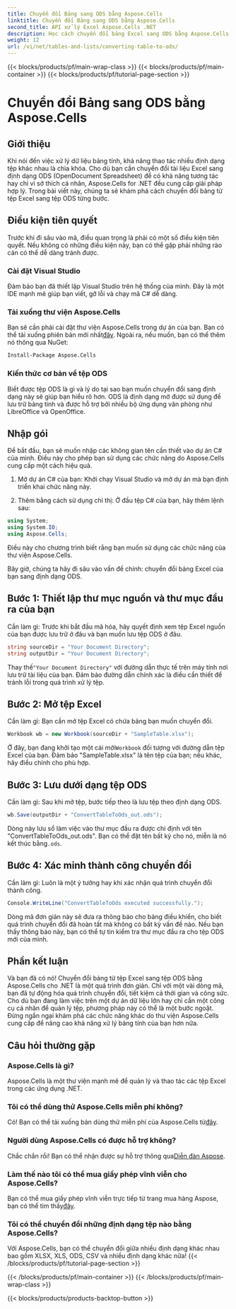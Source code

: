 ```yaml
---
title: Chuyển đổi Bảng sang ODS bằng Aspose.Cells
linktitle: Chuyển đổi Bảng sang ODS bằng Aspose.Cells
second_title: API xử lý Excel Aspose.Cells .NET
description: Học cách chuyển đổi bảng Excel sang ODS bằng Aspose.Cells cho .NET với hướng dẫn từng bước dễ dàng của chúng tôi.
weight: 12
url: /vi/net/tables-and-lists/converting-table-to-ods/
---
```


{{< blocks/products/pf/main-wrap-class >}}
{{< blocks/products/pf/main-container >}}
{{< blocks/products/pf/tutorial-page-section >}}

# Chuyển đổi Bảng sang ODS bằng Aspose.Cells

## Giới thiệu

Khi nói đến việc xử lý dữ liệu bảng tính, khả năng thao tác nhiều định dạng tệp khác nhau là chìa khóa. Cho dù bạn cần chuyển đổi tài liệu Excel sang định dạng ODS (OpenDocument Spreadsheet) để có khả năng tương tác hay chỉ vì sở thích cá nhân, Aspose.Cells for .NET đều cung cấp giải pháp hợp lý. Trong bài viết này, chúng ta sẽ khám phá cách chuyển đổi bảng từ tệp Excel sang tệp ODS từng bước.

## Điều kiện tiên quyết

Trước khi đi sâu vào mã, điều quan trọng là phải có một số điều kiện tiên quyết. Nếu không có những điều kiện này, bạn có thể gặp phải những rào cản có thể dễ dàng tránh được.

### Cài đặt Visual Studio

Đảm bảo bạn đã thiết lập Visual Studio trên hệ thống của mình. Đây là một IDE mạnh mẽ giúp bạn viết, gỡ lỗi và chạy mã C# dễ dàng.

### Tải xuống thư viện Aspose.Cells

 Bạn sẽ cần phải cài đặt thư viện Aspose.Cells trong dự án của bạn. Bạn có thể tải xuống phiên bản mới nhất[đây](https://releases.aspose.com/cells/net/). Ngoài ra, nếu muốn, bạn có thể thêm nó thông qua NuGet:

```bash
Install-Package Aspose.Cells
```

### Kiến thức cơ bản về tệp ODS

Biết được tệp ODS là gì và lý do tại sao bạn muốn chuyển đổi sang định dạng này sẽ giúp bạn hiểu rõ hơn. ODS là định dạng mở được sử dụng để lưu trữ bảng tính và được hỗ trợ bởi nhiều bộ ứng dụng văn phòng như LibreOffice và OpenOffice.

## Nhập gói

Để bắt đầu, bạn sẽ muốn nhập các không gian tên cần thiết vào dự án C# của mình. Điều này cho phép bạn sử dụng các chức năng do Aspose.Cells cung cấp một cách hiệu quả.

1. Mở dự án C# của bạn:
Khởi chạy Visual Studio và mở dự án mà bạn định triển khai chức năng này.

2. Thêm bằng cách sử dụng chỉ thị:
Ở đầu tệp C# của bạn, hãy thêm lệnh sau:

```csharp
using System;
using System.IO;
using Aspose.Cells;
```

Điều này cho chương trình biết rằng bạn muốn sử dụng các chức năng của thư viện Aspose.Cells.

Bây giờ, chúng ta hãy đi sâu vào vấn đề chính: chuyển đổi bảng Excel của bạn sang định dạng ODS. 

## Bước 1: Thiết lập thư mục nguồn và thư mục đầu ra của bạn

Cần làm gì:
Trước khi bắt đầu mã hóa, hãy quyết định xem tệp Excel nguồn của bạn được lưu trữ ở đâu và bạn muốn lưu tệp ODS ở đâu.

```csharp
string sourceDir = "Your Document Directory";
string outputDir = "Your Document Directory";
```

 Thay thế`"Your Document Directory"` với đường dẫn thực tế trên máy tính nơi lưu trữ tài liệu của bạn. Đảm bảo đường dẫn chính xác là điều cần thiết để tránh lỗi trong quá trình xử lý tệp.

## Bước 2: Mở tệp Excel

Cần làm gì:
Bạn cần mở tệp Excel có chứa bảng bạn muốn chuyển đổi.

```csharp
Workbook wb = new Workbook(sourceDir + "SampleTable.xlsx");
```

 Ở đây, bạn đang khởi tạo một cái mới`Workbook` đối tượng với đường dẫn tệp Excel của bạn. Đảm bảo "SampleTable.xlsx" là tên tệp của bạn; nếu khác, hãy điều chỉnh cho phù hợp.

## Bước 3: Lưu dưới dạng tệp ODS

Cần làm gì:
Sau khi mở tệp, bước tiếp theo là lưu tệp theo định dạng ODS.

```csharp
wb.Save(outputDir + "ConvertTableToOds_out.ods");
```

Dòng này lưu sổ làm việc vào thư mục đầu ra được chỉ định với tên "ConvertTableToOds_out.ods". Bạn có thể đặt tên bất kỳ cho nó, miễn là nó kết thúc bằng`.ods`.

## Bước 4: Xác minh thành công chuyển đổi

Cần làm gì:
Luôn là một ý tưởng hay khi xác nhận quá trình chuyển đổi thành công.

```csharp
Console.WriteLine("ConvertTableToOds executed successfully.");
```

Dòng mã đơn giản này sẽ đưa ra thông báo cho bảng điều khiển, cho biết quá trình chuyển đổi đã hoàn tất mà không có bất kỳ vấn đề nào. Nếu bạn thấy thông báo này, bạn có thể tự tin kiểm tra thư mục đầu ra cho tệp ODS mới của mình.

## Phần kết luận

Và bạn đã có nó! Chuyển đổi bảng từ tệp Excel sang tệp ODS bằng Aspose.Cells cho .NET là một quá trình đơn giản. Chỉ với một vài dòng mã, bạn đã tự động hóa quá trình chuyển đổi, tiết kiệm cả thời gian và công sức. Cho dù bạn đang làm việc trên một dự án dữ liệu lớn hay chỉ cần một công cụ cá nhân để quản lý tệp, phương pháp này có thể là một bước ngoặt. Đừng ngần ngại khám phá các chức năng khác do thư viện Aspose.Cells cung cấp để nâng cao khả năng xử lý bảng tính của bạn hơn nữa.

## Câu hỏi thường gặp

### Aspose.Cells là gì?
Aspose.Cells là một thư viện mạnh mẽ để quản lý và thao tác các tệp Excel trong các ứng dụng .NET. 

### Tôi có thể dùng thử Aspose.Cells miễn phí không?
 Có! Bạn có thể tải xuống bản dùng thử miễn phí của Aspose.Cells từ[đây](https://releases.aspose.com/).

### Người dùng Aspose.Cells có được hỗ trợ không?
 Chắc chắn rồi! Bạn có thể nhận được sự hỗ trợ thông qua[Diễn đàn Aspose](https://forum.aspose.com/c/cells/9).

### Làm thế nào tôi có thể mua giấy phép vĩnh viễn cho Aspose.Cells?
 Bạn có thể mua giấy phép vĩnh viễn trực tiếp từ trang mua hàng Aspose, bạn có thể tìm thấy[đây](https://purchase.aspose.com/buy).

### Tôi có thể chuyển đổi những định dạng tệp nào bằng Aspose.Cells?
Với Aspose.Cells, bạn có thể chuyển đổi giữa nhiều định dạng khác nhau bao gồm XLSX, XLS, ODS, CSV và nhiều định dạng khác nữa!
{{< /blocks/products/pf/tutorial-page-section >}}

{{< /blocks/products/pf/main-container >}}
{{< /blocks/products/pf/main-wrap-class >}}

{{< blocks/products/products-backtop-button >}}
